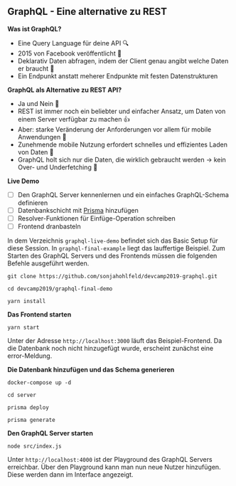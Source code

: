 ## GraphQL - Eine alternative zu REST

**Was ist GraphQL?**

- Eine Query Language für deine API 🔍
- 2015 von Facebook veröffentlicht :tada:
- Deklarativ Daten abfragen, indem der Client genau angibt welche Daten er braucht 📝
- Ein Endpunkt anstatt meherer Endpunkte mit festen Datenstrukturen

**GraphQL als Alternative zu REST API?**

- Ja und Nein 🤷‍
- REST ist immer noch ein beliebter und einfacher Ansatz, um Daten von einem Server verfügbar zu machen 👍
- Aber: starke Veränderung der Anforderungen vor allem für mobile Anwendungen 📱
- Zunehmende mobile Nutzung erfordert schnelles und effizientes Laden von Daten 🐎
- GraphQL holt sich nur die Daten, die wirklich gebraucht werden &rarr; kein Over- und Underfetching 🧘

**Live Demo**

- [ ] Den GraphQL Server kennenlernen und ein einfaches GraphQL-Schema definieren
- [ ] Datenbankschicht mit [Prisma](https://www.prisma.io/) hinzufügen
- [ ] Resolver-Funktionen für Einfüge-Operation schreiben
- [ ] Frontend dranbasteln

In dem Verzeichnis `graphql-live-demo` befindet sich das Basic Setup für diese Session. In `graphql-final-example` liegt das lauffertige Beispiel. Zum Starten des GraphQL Servers und des Frontends müssen die folgenden Befehle ausgeführt werden.

`git clone https://github.com/sonjahohlfeld/devcamp2019-graphql.git`

`cd devcamp2019/graphql-final-demo`

`yarn install`

**Das Frontend starten**

`yarn start`

Unter der Adresse `http://localhost:3000` läuft das Beispiel-Frontend. Da die Datenbank noch nicht hinzugefügt wurde, erscheint zunächst eine error-Meldung.

**Die Datenbank hinzufügen und das Schema generieren**

`docker-compose up -d`

`cd server`

`prisma deploy`

`prisma generate`

**Den GraphQL Server starten**

`node src/index.js`

Unter `http://localhost:4000` ist der Playground des GraphQL Servers erreichbar. Über den Playground kann man nun neue Nutzer hinzufügen. Diese werden dann im Interface angezeigt.
